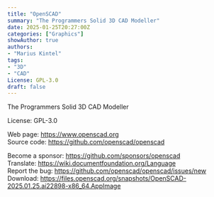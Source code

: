 ```yaml
---
title: "OpenSCAD"
summary: "The Programmers Solid 3D CAD Modeller"
date: 2025-01-25T20:27:00Z
categories: ["Graphics"]
showAuthor: true
authors:
- "Marius Kintel"
tags: 
- "3D"
- "CAD"
License: GPL-3.0
draft: false
---
```


The Programmers Solid 3D CAD Modeller

License: GPL-3.0

Web page: <https://www.openscad.org>  
Source code: <https://github.com/openscad/openscad>

Become a sponsor: <https://github.com/sponsors/openscad>  
Translate: <https://wiki.documentfoundation.org/Language>  
Report the bug: <https://github.com/openscad/openscad/issues/new>  
Download: <https://files.openscad.org/snapshots/OpenSCAD-2025.01.25.ai22898-x86_64.AppImage>

